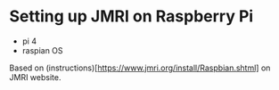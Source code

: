 # Setting up JMRI on Raspberry Pi

 - pi 4
 - raspian OS

Based on (instructions)[https://www.jmri.org/install/Raspbian.shtml] on JMRI website.

